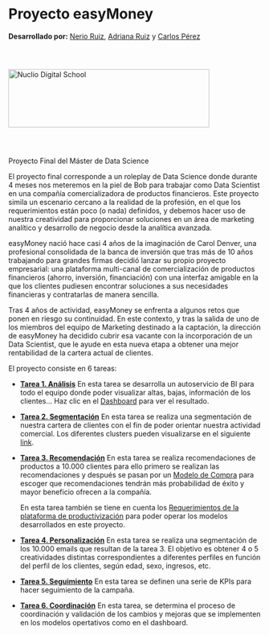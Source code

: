 # Proyecto easyMoney
**Desarrollado por:** [Nerio Ruiz](https://github.com/nerioruiz), [Adriana Ruiz](https://github.com/adrianaruizm) y [Carlos Pérez](https://github.com/carlosperez1997)

<img src="https://nuclio.school/wp-content/uploads/2019/10/nucleoDS-newBlack.png" alt="Nuclio Digital School" style="width: 400px; height: 116px; margin: 43.4px 0px;" />

Proyecto Final del Máster de Data Science

El proyecto final corresponde a un roleplay de Data Science donde durante 4 meses nos meteremos en la piel de Bob para trabajar como Data Scientist en una compañía comercializadora de productos financieros. Este proyecto simila un escenario cercano a la realidad de la profesión, en el que los requerimientos están poco (o nada) definidos, y debemos hacer uso de nuestra creatividad para proporcionar soluciones en un área de marketing analítico y desarrollo de negocio desde la analítica avanzada. 

easyMoney nació hace casi 4 años de la imaginación de Carol Denver, una profesional consolidada de la banca de inversión que tras más de 10 años trabajando para grandes firmas decidió lanzar su propio proyecto empresarial: una plataforma multi-canal de comercialización de productos financieros (ahorro, inversión, financiación) con una interfaz amigable en la que los clientes pudiesen encontrar soluciones a sus necesidades financieras y contratarlas de manera sencilla. 

Tras 4 años de actividad, easyMoney se enfrenta a algunos retos que ponen en riesgo su continuidad. En este contexto, y tras la salida de uno de los miembros del equipo de Marketing destinado a la captación, la dirección de easyMoney ha decidido cubrir esa vacante con la incorporación de un Data Scientist, que le ayude en esta nueva etapa a obtener una mejor rentabilidad de la cartera actual de clientes.

El proyecto consiste en 6 tareas:

- [**Tarea 1. Análisis**](./tarea1_Analisis/) En esta tarea se desarrolla un autoservicio de BI para todo el equipo donde poder visualizar altas, bajas, información de los clientes... Haz clic en el [Dashboard](http://carlosperez1697.pythonanywhere.com/analisis) para ver el resultado.

- [**Tarea 2. Segmentación**](./tarea2_Segmentacion/tarea2-segmentacion.ipynb) En esta tarea se realiza una segmentación de nuestra cartera de clientes con el fin de poder orientar nuestra actividad comercial. Los diferentes clusters pueden visualizarse en el siguiente [link](http://carlosperez1697.pythonanywhere.com/segmentacion).

- [**Tarea 3. Recomendación**](./tarea3_Recomendacion/tarea3-recomendacion.ipynb) En esta tarea se realiza recomendaciones de productos a 10.000 clientes para ello primero se realizan las recomendaciones y después se pasan por un [Modelo de Compra](./tarea3_Recomendacion/tarea3-modelo-compra.ipynb) para escoger que recomendaciones tendrán más probabilidad de éxito y mayor beneficio ofrecen a la compañía. 
    
    En esta tarea también se tiene en cuenta los [Requerimientos de la plataforma de productivización](./tarea3_Recomendacion/tarea3-produccion-specs.ipynb) para poder operar los modelos desarrollados en este proyecto. 

- [**Tarea 4. Personalización**](./tarea4_Personalizacion/tarea4-personalizacion.ipynb) En esta tarea se realiza una segmentación de los 10.000 emails que resultan de la tarea 3. El objetivo es obtener 4 o 5 creatividades distintas correspondientes a diferentes perfiles en función del perfil de los clientes, según edad, sexo, ingresos, etc.

- [**Tarea 5. Seguimiento**](./tarea5_Seguimiento/tarea5-seguimiento.ipynb) En esta tarea se definen una serie de KPIs para hacer seguimiento de la campaña.

- [**Tarea 6. Coordinación**](./tarea6_Coordinacion/tarea6-coordinaci-n.ipynb) En esta tarea, se determina el proceso de coordinación y validación de los cambios y mejoras que se implementen en los modelos opertativos como en el dashboard. 


